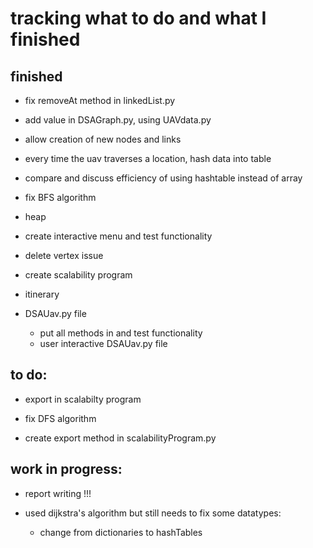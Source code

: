 # tracking what to do and what I finished

## finished
- fix removeAt method in linkedList.py

- add value in DSAGraph.py, using UAVdata.py

- allow creation of new nodes and links

- every time the uav traverses a location, hash data into table

- compare and discuss efficiency of using hashtable instead of array

- fix BFS algorithm 

- heap

- create interactive menu and test functionality
        
- delete vertex issue

- create scalability program

- itinerary 

- DSAUav.py file
    - put all methods in and test functionality
    - user interactive DSAUav.py file

## to do:

- export in scalabilty program 

- fix DFS algorithm

- create export method in scalabilityProgram.py

## work in progress:

- report writing !!!

- used dijkstra's algorithm but still needs to fix some datatypes:
    - change from dictionaries to hashTables